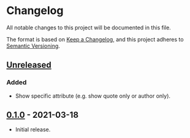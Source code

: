 # Changelog
All notable changes to this project will be documented in this file.

The format is based on [Keep a Changelog](https://keepachangelog.com/en/1.0.0/),
and this project adheres to [Semantic Versioning](https://semver.org/spec/v2.0.0.html).

## [Unreleased]

### Added
- Show specific attribute (e.g. show quote only or author only).

## [0.1.0] - 2021-03-18
- Initial release.

[Unreleased]: https://github.com/kerlilow/aquote/compare/v0.1.0...HEAD
[0.1.0]: https://github.com/kerlilow/aquote/releases/tag/v0.1.0
